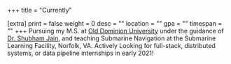 +++
title = "Currently"

[extra]
print = false
weight = 0
desc = ""
location = ""
gpa = ""
timespan = ""
+++
Pursuing my M.S. at [Old Dominion University](https://cs.odu.edu) under the guidance of [Dr. Shubham Jain](https://www.cs.odu.edu/~jain/), and teaching Submarine Navigation at the Submarine Learning Facility, Norfolk, VA. Actively Looking for full-stack, distributed systems, or data pipeline internships in early 2021!
